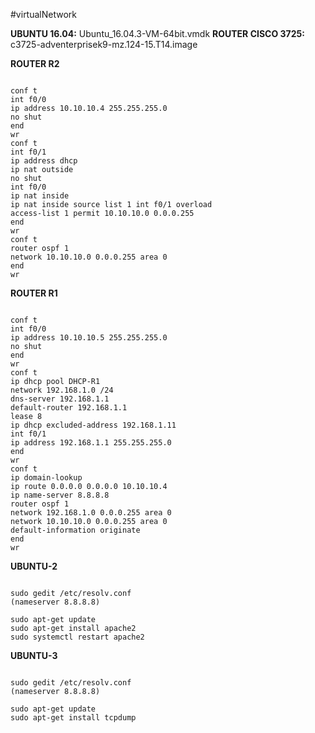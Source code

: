 #virtualNetwork

**UBUNTU 16.04:** Ubuntu_16.04.3-VM-64bit.vmdk
**ROUTER CISCO 3725:** c3725-adventerprisek9-mz.124-15.T14.image

**ROUTER R2**
```

conf t 
int f0/0
ip address 10.10.10.4 255.255.255.0
no shut
end
wr
conf t
int f0/1
ip address dhcp
ip nat outside
no shut
int f0/0
ip nat inside
ip nat inside source list 1 int f0/1 overload
access-list 1 permit 10.10.10.0 0.0.0.255
end
wr
conf t
router ospf 1
network 10.10.10.0 0.0.0.255 area 0
end
wr
```

**ROUTER R1**
```

conf t
int f0/0
ip address 10.10.10.5 255.255.255.0
no shut
end
wr
conf t
ip dhcp pool DHCP-R1
network 192.168.1.0 /24
dns-server 192.168.1.1
default-router 192.168.1.1
lease 8
ip dhcp excluded-address 192.168.1.11
int f0/1
ip address 192.168.1.1 255.255.255.0
end
wr
conf t
ip domain-lookup
ip route 0.0.0.0 0.0.0.0 10.10.10.4
ip name-server 8.8.8.8
router ospf 1
network 192.168.1.0 0.0.0.255 area 0
network 10.10.10.0 0.0.0.255 area 0
default-information originate
end
wr

```

**UBUNTU-2**
```

sudo gedit /etc/resolv.conf
(nameserver 8.8.8.8)

sudo apt-get update
sudo apt-get install apache2
sudo systemctl restart apache2

```
**UBUNTU-3**
```

sudo gedit /etc/resolv.conf
(nameserver 8.8.8.8)

sudo apt-get update
sudo apt-get install tcpdump

```
